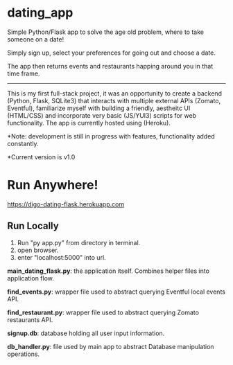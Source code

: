 # dating_app

Simple Python/Flask app to solve the age old problem, where to take someone on a date!

Simply sign up, select your preferences for going out and choose a date.

The app then returns events and restaurants happing around you in that time frame.

-- - - - - - - - - - -- - - - - -- - - - - - - - - - - - - - -- - - - - - - - - - -

This is my first full-stack project, it was an opportunity to create a backend (Python, Flask, SQLite3) that interacts with multiple external APIs (Zomato, Eventful), familiarize myself with building a 
friendly, aestheitc UI (HTML/CSS) and incorporate very basic (JS/YUI3) scripts for web functionality. The app is currently hosted using (Heroku).

*Note: development is still in progress with features, functionality added constantly. 

*Current version is v1.0

# Run Anywhere!

https://digo-dating-flask.herokuapp.com

## Run Locally

1. Run "py app.py" from directory in terminal.
2. open browser.
3. enter "localhost:5000" into url.

__main_dating_flask.py__: 
  the application itself. Combines helper files into application flow.

__find_events.py__:
  wrapper file used to abstract querying Eventful local events API.
  
__find_restaurant.py__:
  wrapper file used to abstract querying Zomato restaurants API.

__signup.db__:
  database holding all user input information.

__db_handler.py__:
  file used by main app to abstract Database manipulation operations.

